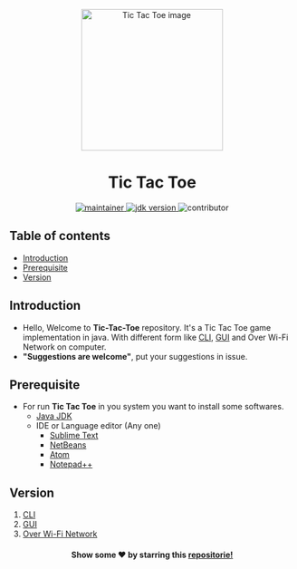 <p align="center">
	<img width=250px src="https://user-images.githubusercontent.com/55116730/107869078-47a18800-6eb0-11eb-8766-de64e4a238bc.png" alt="Tic Tac Toe image" title="Tic Tac Toe image form Wikipedia"/>
	<h1 align=center> Tic Tac Toe</h1>
</p>

<p align="center">
	<a href="https://github.com/urvesh254" title="profile">
	<img src="https://img.shields.io/badge/maintainer-urvesh254-blue" alt="maintainer">
	</a>
	<a href="https://www.oracle.com/in/java/technologies/javase-downloads.html" title="JDK Download">
		<img src="https://img.shields.io/badge/JDK-%3E%3D%20v8-blue" alt="jdk version">
	</a>
	<img src="https://img.shields.io/badge/contributor-welcome-brightgreen" alt="contributor">
</p>


## Table of contents
* [Introduction](#introduction)
* [Prerequisite](#prerequisite)
* [Version](#version)

## Introduction

- Hello, Welcome to **Tic-Tac-Toe** repository. It's a Tic Tac Toe  game implementation in java. With different form like [CLI](https://github.com/urvesh254/Tic-Tac-Toe/tree/main/CLI "CLI Version"), [GUI](https://github.com/urvesh254/Tic-Tac-Toe/tree/main/GUI "GUI Version") and Over Wi-Fi Network on computer.
- **"Suggestions are welcome"**, put your suggestions in issue.

## Prerequisite 
-   For run **Tic Tac Toe** in you system you want to install some softwares.
	 - [Java JDK ](https://www.oracle.com/in/java/technologies/javase-downloads.html "Java JDK") 	
	 - IDE or Language editor (Any one)
		 - [Sublime Text](https://www.sublimetext.com/ "Sublime Text") 
		 - [NetBeans](https://netbeans.org/ "NetBeans IDE")
		 - [Atom](https://atom.io/ "Atom")
		 - [Notepad++](https://notepad-plus-plus.org/downloads/ "Notepad++")

## Version 

1. [CLI](https://github.com/urvesh254/Tic-Tac-Toe/tree/main/CLI "CLI Version")
2. [GUI](https://github.com/urvesh254/Tic-Tac-Toe/tree/main/GUI "GUI Version")
3. [Over Wi-Fi Network](# "This version is under planning.")


<p align="center">
<h4 align="center">Show some ❤️ by starring this <a href="#">repositorie!</a></h4>
</p>
